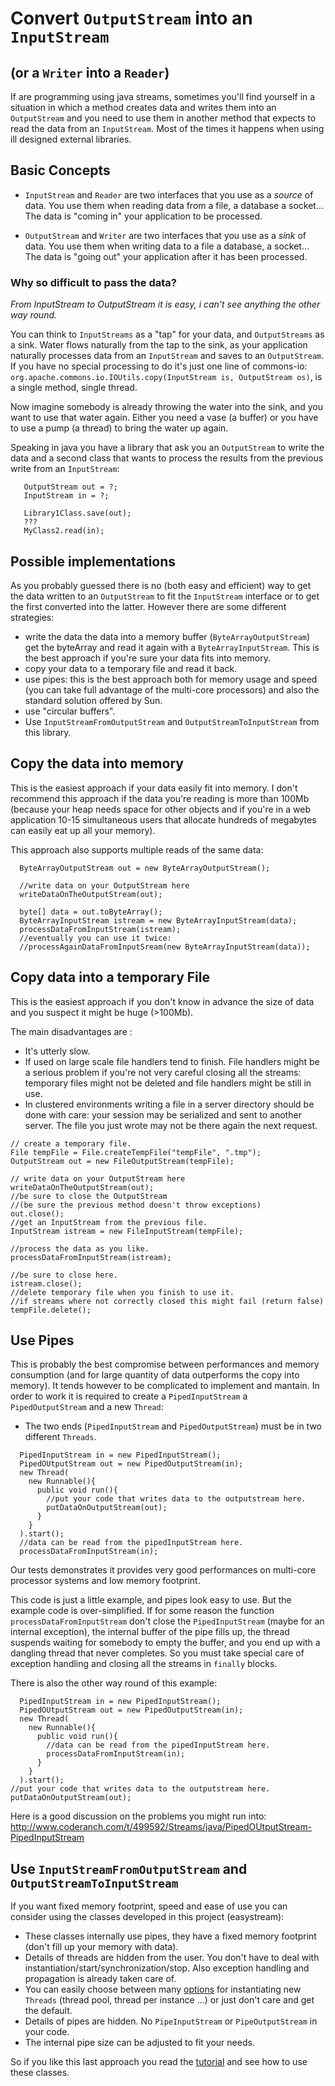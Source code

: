 # Convert `OutputStream` into an `InputStream` #
## (or a `Writer` into a `Reader`) ##

If are programming using java streams, sometimes you'll find yourself in a situation in which a method creates data and writes them into an `OutputStream` and you need to use them in another method that expects to read the data from an `InputStream`. Most of the times it happens when using ill designed external libraries.

## Basic Concepts ##

  * `InputStream` and `Reader` are two interfaces that you use as a _source_ of data. You use them when reading data from a file, a database a socket... The data is "coming in" your application to be processed.

  * `OutputStream` and `Writer` are two interfaces that you use as a _sink_ of data. You use them when writing data to a file a database, a socket... The data is "going out" your application after it has been processed.

### Why so difficult to pass the data? ###
_From InputStream to OutputStream it is easy, i can't see anything the other way round._

You can think to `InputStreams` as a "tap" for your data, and `OutputStreams` as a sink. Water flows naturally from the tap to the sink, as your application naturally processes data from an `InputStream` and saves to an `OutputStream`. If you have no special processing to do it's just one line of commons-io: `org.apache.commons.io.IOUtils.copy(InputStream is, OutputStream os)`, is a single method, single thread.

Now imagine somebody is already throwing the water into the sink, and you want to use that water again. Either you need a vase (a buffer) or you have to use a pump (a thread) to bring the water up again.

Speaking in java you have a library that ask you an `OutputStream` to write the data and a second class that wants to process the results from the previous write from an `InputStream`:

```
   OutputStream out = ?;
   InputStream in = ?;

   Library1Class.save(out);
   ???
   MyClass2.read(in);
```


## Possible implementations ##

As you probably guessed there is no (both easy and efficient) way to get the data written to an `OutputStream` to fit the `InputStream` interface or to get the first converted into the latter. However there are some different strategies:
  * write the data the data into a memory buffer (`ByteArrayOutputStream`) get the byteArray and read it again with a `ByteArrayInputStream`. This is the best approach if you're sure your data fits into memory.
  * copy your data to a temporary file and read it back.
  * use pipes: this is the best approach both for memory usage and speed (you can take full advantage of the multi-core processors) and also the standard solution offered by Sun.
  * use "circular buffers".
  * Use `InputStreamFromOutputStream` and `OutputStreamToInputStream` from this library.

## Copy the data into memory ##
This is the easiest approach if your data easily fit into memory. I don't recommend this approach if the data you're reading is more than 100Mb (because your heap needs space for other objects and if you're in a web application 10-15 simultaneous users that allocate hundreds of megabytes can easily eat up all your memory).

This approach also supports multiple reads of the same data:

```
  ByteArrayOutputStream out = new ByteArrayOutputStream();

  //write data on your OutputStream here
  writeDataOnTheOutputStream(out);

  byte[] data = out.toByteArray();
  ByteArrayInputStream istream = new ByteArrayInputStream(data);
  processDataFromInputStream(istream);
  //eventually you can use it twice:
  //processAgainDataFromInputSream(new ByteArrayInputStream(data));
```

## Copy data into a temporary File ##
This is the easiest approach if you don't know in advance the size of data and you suspect it might be huge (>100Mb).

The main disadvantages are :
  * It's utterly slow.
  * If used on large scale file handlers tend to finish. File handlers might be a serious problem if you're not very careful closing all the streams: temporary files might not be deleted and file handlers might be still in use.
  * In clustered environments writing a file in a server directory should be done with care: your session may be serialized and sent to another server. The file you just wrote may not be there again the next request.

```
// create a temporary file.
File tempFile = File.createTempFile("tempFile", ".tmp");
OutputStream out = new FileOutputStream(tempFile);

// write data on your OutputStream here
writeDataOnTheOutputStream(out);
//be sure to close the OutputStream 
//(be sure the previous method doesn't throw exceptions)
out.close();
//get an InputStream from the previous file.
InputStream istream = new FileInputStream(tempFile);
				
//process the data as you like.
processDataFromInputStream(istream);

//be sure to close here.
istream.close();
//delete temporary file when you finish to use it.
//if streams where not correctly closed this might fail (return false)
tempFile.delete();
```

## Use Pipes ##
This is probably the best compromise between performances and memory consumption (and for large quantity of data outperforms the copy into memory). It tends however to be complicated to implement and mantain. In order to work it is required to create a `PipedInputStream` a `PipedOutputStream` and a new `Thread`:
  * The two ends (`PipedInputStream` and `PipedOutputStream`) must be in two different `Threads`.

```
  PipedInputStream in = new PipedInputStream();
  PipedOUtputStream out = new PipedOutputStream(in);
  new Thread(
    new Runnable(){
      public void run(){
        //put your code that writes data to the outputstream here.
        putDataOnOutputStream(out);
      }
    }
  ).start();
  //data can be read from the pipedInputStream here.	
  processDataFromInputStream(in);
```


Our tests demonstrates it provides very good performances on multi-core processor systems and low memory footprint.

This code is just a little example, and pipes look easy to use. But the example code is over-simplified. If for some reason the function `processDataFromInputStream` don't close the `PipedInputStream` (maybe for an internal exception), the internal buffer of the pipe fills up, the  thread suspends waiting for somebody to empty the buffer, and you end up with a dangling thread that never completes. So you must take special care of exception handling and closing all the streams in `finally` blocks.

There is also the other way round of this example:
```
  PipedInputStream in = new PipedInputStream();
  PipedOUtputStream out = new PipedOutputStream(in);
  new Thread(
    new Runnable(){
      public void run(){
        //data can be read from the pipedInputStream here.	
        processDataFromInputStream(in);
      }
    }
  ).start();
//put your code that writes data to the outputstream here.
putDataOnOutputStream(out);
```
Here is a good discussion on the problems you might run into:
http://www.coderanch.com/t/499592/Streams/java/PipedOUtputStream-PipedInputStream

## Use `InputStreamFromOutputStream` and `OutputStreamToInputStream` ##

If you want fixed memory footprint, speed and ease of use you can consider using the classes developed in this project (easystream):

  * These classes internally use pipes, they have a fixed memory footprint (don't fill up your memory with data).
  * Details of threads are hidden from the user. You don't have to deal with instantiation/start/synchronization/stop. Also exception handling and propagation is already taken care of.
  * You can easily choose between many [options](ExecutionModel.md) for instantiating new `Threads` (thread pool, thread per instance ...) or just don't care and get the default.
  * Details of pipes are hidden. No  `PipeInputStream` or `PipeOutputStream` in your code.
  * The internal pipe size can be adjusted to fit your needs.

So if you like this last approach you read the [tutorial](Tutorial_EasyStream.md) and see how to use these classes.